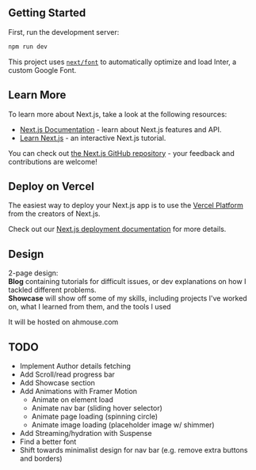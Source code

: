 ## Getting Started

First, run the development server:

```bash
npm run dev
```

This project uses [`next/font`](https://nextjs.org/docs/basic-features/font-optimization) to automatically optimize and load Inter, a custom Google Font.

## Learn More

To learn more about Next.js, take a look at the following resources:

- [Next.js Documentation](https://nextjs.org/docs) - learn about Next.js features and API.
- [Learn Next.js](https://nextjs.org/learn) - an interactive Next.js tutorial.

You can check out [the Next.js GitHub repository](https://github.com/vercel/next.js/) - your feedback and contributions are welcome!

## Deploy on Vercel

The easiest way to deploy your Next.js app is to use the [Vercel Platform](https://vercel.com/new?utm_medium=default-template&filter=next.js&utm_source=create-next-app&utm_campaign=create-next-app-readme) from the creators of Next.js.

Check out our [Next.js deployment documentation](https://nextjs.org/docs/deployment) for more details.

## Design
2-page design:\
**Blog** containing tutorials for difficult issues, or dev explanations on how I tackled different problems.\
**Showcase** will show off some of my skills, including projects I've worked on, what I learned from them, and the tools I used

It will be hosted on ahmouse.com

## TODO
 - Implement Author details fetching
 - Add Scroll/read progress bar
 - Add Showcase section
 - Add Animations with Framer Motion
   - Animate on element load
   - Animate nav bar (sliding hover selector)
   - Animate page loading (spinning circle)
   - Animate image loading (placeholder image w/ shimmer)
 - Add Streaming/hydration with Suspense
 - Find a better font
 - Shift towards minimalist design for nav bar (e.g. remove extra buttons and borders)
